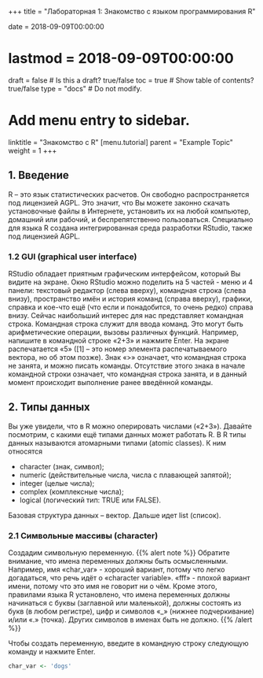 +++
title = "Лабораторная 1: Знакомство с языком программирования R"

date = 2018-09-09T00:00:00
# lastmod = 2018-09-09T00:00:00

draft = false  # Is this a draft? true/false
toc = true  # Show table of contents? true/false
type = "docs"  # Do not modify.

# Add menu entry to sidebar.
linktitle = "Знакомство с R"
[menu.tutorial]
  parent = "Example Topic"
  weight = 1
+++

<!-- <div style="text-align: justify"> -->

## 1. Введение
R – это язык статистических расчетов. Он свободно распространяется под лицензией AGPL. Это значит, что Вы можете законно скачать установочные файлы в Интернете, установить их на любой компьютер, домашний или рабочий, и беспрепятственно пользоваться.
Специально для языка R создана интегрированная среда разработки RStudio, также под лицензией AGPL.

### 1.2 GUI (graphical user interface)
RStudio обладает приятным графическим интерфейсом, который Вы видите на экране. Окно RStudio можно поделить на 5 частей - меню и 4 панели: текстовый редактор (слева вверху), командная строка (слева внизу), пространство имён и история команд (справа вверху), графики, справка и кое-что ещё (что если и понадобится, то очень редко) справа внизу. Сейчас наибольший интерес для нас представляет командная строка.
Командная строка служит для ввода команд. Это могут быть арифметические операции, вызовы различных функций. Например, напишите в командной строке «2+3» и нажмите Enter. На экране распечатается «5» ([1] – это номер элемента распечатываемого вектора, но об этом позже). Знак «>» означает, что командная строка не занята, и можно писать команды. Отсутствие этого знака в начале командной строки означает, что командная строка занята, и в данный момент происходит выполнение ранее введённой команды.

## 2. Типы данных
Вы уже увидели, что в R можно оперировать числами («2+3»). Давайте посмотрим, с какими ещё типами данных может работать R. 
В R типы данных называются атомарными типами (atomic classes). К ним относятся 

* character (знак, символ); 
* numeric (действительные числа, числа с плавающей запятой); 
* integer (целые числа); 
* complex (комплексные числа); 
* logical (логический тип: TRUE или FALSE).

Базовая структура данных – вектор. Дальше идет list (список).

 ### 2.1 Символьные массивы (character)
Создадим символьную переменную. 
{{% alert note %}}
Обратите внимание, что имена переменных должны быть осмысленными. Например, имя «char_var» - хороший вариант, потому что легко догадаться, что речь идёт о «character variable». «fff» - плохой вариант имени, потому что это имя не говорит ни о чём. Кроме этого, правилами языка R установлено, что имена переменных должны начинаться с буквы (заглавной или маленькой), должны состоять из букв (в любом регистре), цифр и символов «_» (нижнее подчеркивание) и/или «.» (точка). Других символов в именах быть не должно.
{{% /alert %}}

Чтобы создать переменную, введите в командную строку следующую команду и нажмите Enter.
```r
char_var <- 'dogs'
```

<!-- </div> -->
